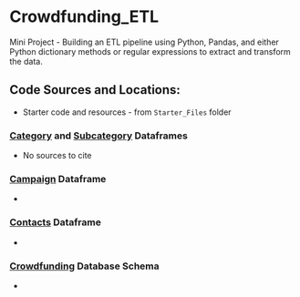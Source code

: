 # Crowdfunding_ETL
Mini Project - Building an ETL pipeline using Python, Pandas, and either Python dictionary methods or regular expressions to extract and transform the data.

## Code Sources and Locations:

- Starter code and resources - from `Starter_Files` folder

### [Category](Resources/category.csv) and [Subcategory](Resources/subcategory.csv) Dataframes

- No sources to cite

### [Campaign](Resources/campaign.csv) Dataframe

-

### [Contacts](Resources/contacts.xlsx) Dataframe

-

### [Crowdfunding](crowdfunding_db.sql) Database Schema

-